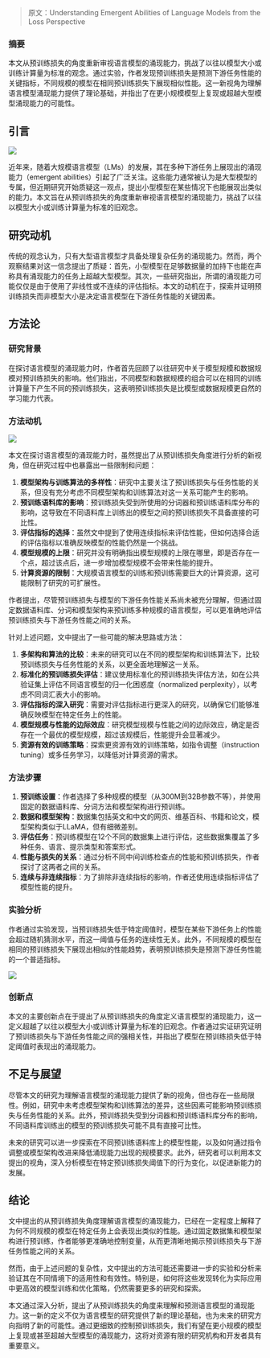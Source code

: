 > 原文：Understanding Emergent Abilities of Language Models from the Loss Perspective
>

### 摘要
本文从预训练损失的角度重新审视语言模型的涌现能力，挑战了以往以模型大小或训练计算量为标准的观念。通过实验，作者发现预训练损失是预测下游任务性能的关键指标，不同规模的模型在相同预训练损失下展现相似性能。这一新视角为理解语言模型涌现能力提供了理论基础，并指出了在更小规模模型上复现或超越大型模型涌现能力的可能性。

## 引言
![](https://cdn.nlark.com/yuque/0/2024/png/406504/1713572541204-f25e840b-c9dd-4376-8965-533b78d6fcd7.png)

近年来，随着大规模语言模型（LMs）的发展，其在多种下游任务上展现出的涌现能力（emergent abilities）引起了广泛关注。这些能力通常被认为是大型模型的专属，但近期研究开始质疑这一观点，提出小型模型在某些情况下也能展现出类似的能力。本文旨在从预训练损失的角度重新审视语言模型的涌现能力，挑战了以往以模型大小或训练计算量为标准的旧观念。



## 研究动机


传统的观念认为，只有大型语言模型才具备处理复杂任务的涌现能力。然而，两个观察结果对这一信念提出了质疑：首先，小型模型在足够数据量的加持下也能在声称具有涌现能力的任务上超越大型模型。其次，一些研究指出，所谓的涌现能力可能仅仅是由于使用了非线性或不连续的评估指标。本文的动机在于，探索并证明预训练损失而非模型大小是决定语言模型在下游任务性能的关键因素。

## 方法论
### 研究背景


在探讨语言模型的涌现能力时，作者首先回顾了以往研究中关于模型规模和数据规模对预训练损失的影响。他们指出，不同模型和数据规模的组合可以在相同的训练计算量下产生不同的预训练损失，这表明预训练损失是比模型或数据规模更自然的学习能力代表。



### 方法动机
![](https://cdn.nlark.com/yuque/0/2024/png/406504/1713572588597-5c193878-c084-4583-a0d2-a4f3901d4e15.png)



本文在探讨语言模型的涌现能力时，虽然提出了从预训练损失角度进行分析的新视角，但在研究过程中也暴露出一些限制和问题：



1.  **模型架构与训练算法的多样性**：研究中主要关注了预训练损失与任务性能的关系，但没有充分考虑不同模型架构和训练算法对这一关系可能产生的影响。 
2.  **预训练语料库的影响**：预训练损失受到所使用的分词器和预训练语料库分布的影响，这导致在不同语料库上训练出的模型之间的预训练损失不具备直接的可比性。 
3.  **评估指标的选择**：虽然文中提到了使用连续指标来评估性能，但如何选择合适的评估指标以准确反映模型的性能仍然是一个挑战。 
4.  **模型规模的上限**：研究并没有明确指出模型规模的上限在哪里，即是否存在一个点，超过该点后，进一步增加模型规模不会带来性能的提升。 
5.  **计算资源的限制**：大规模语言模型的训练和预训练需要巨大的计算资源，这可能限制了研究的可扩展性。 



作者提出，尽管预训练损失与模型的下游任务性能关系尚未被充分理解，但通过固定数据语料库、分词和模型架构来预训练多种规模的语言模型，可以更准确地评估预训练损失与下游任务性能之间的关系。

针对上述问题，文中提出了一些可能的解决思路或方法：



1.  **多架构和算法的比较**：未来的研究可以在不同的模型架构和训练算法下，比较预训练损失与任务性能的关系，以更全面地理解这一关系。 
2.  **标准化的预训练损失评估**：建议使用标准化的预训练损失评估方法，如在公共验证集上评估不同语言模型的归一化困惑度（normalized perplexity），以考虑不同词汇表大小的影响。 
3.  **评估指标的深入研究**：需要对评估指标进行更深入的研究，以确保它们能够准确反映模型在特定任务上的性能。 
4.  **模型规模与性能的边际效应**：研究模型规模与性能之间的边际效应，确定是否存在一个最优的模型规模，超过该规模后，性能提升会显著减少。 
5.  **资源有效的训练策略**：探索更资源有效的训练策略，如指令调整（instruction tuning）或多任务学习，以降低对计算资源的需求。 

### 方法步骤
1. **预训练设置**：作者选择了多种规模的模型（从300M到32B参数不等），并使用固定的数据语料库、分词方法和模型架构进行预训练。
2. **数据和模型架构**：数据集包括英文和中文的网页、维基百科、书籍和论文，模型架构类似于LLaMA，但有细微差别。
3. **评估任务**：预训练模型在12个不同的数据集上进行评估，这些数据集覆盖了多种任务、语言、提示类型和答案形式。
4. **性能与损失的关系**：通过分析不同中间训练检查点的性能和预训练损失，作者探讨了这两者之间的关系。
5. **连续与非连续指标**：为了排除非连续指标的影响，作者还使用连续指标评估了模型性能的提升。



### 实验分析


作者通过实验发现，当预训练损失低于特定阈值时，模型在某些下游任务上的性能会超过随机猜测水平，而这一阈值与任务的连续性无关。此外，不同规模的模型在相同的预训练损失下展现出相似的性能趋势，表明预训练损失是预测下游任务性能的一个普适指标。

![](https://cdn.nlark.com/yuque/0/2024/png/406504/1713572606441-4c8a7ed3-035e-4871-84aa-14649560fde5.png)

### 创新点


本文的主要创新点在于提出了从预训练损失的角度定义语言模型的涌现能力，这一定义超越了以往以模型大小或训练计算量为标准的旧观念。作者通过实证研究证明了预训练损失与下游任务性能之间的强相关性，并指出了模型在预训练损失低于特定阈值时表现出的涌现能力。



## 不足与展望


尽管本文的研究为理解语言模型的涌现能力提供了新的视角，但也存在一些局限性。例如，研究中未考虑模型架构和训练算法的差异，这些因素可能影响预训练损失与任务性能的关系。此外，预训练损失受到分词器和预训练语料库分布的影响，不同语料库训练出的模型的预训练损失可能不具有直接可比性。



未来的研究可以进一步探索在不同预训练语料库上的模型性能，以及如何通过指令调整或模型架构改进来降低涌现能力出现的规模要求。此外，研究者可以利用本文提出的视角，深入分析模型在特定预训练损失阈值下的行为变化，以促进新能力的发展。

## 结论
文中提出的从预训练损失角度理解语言模型的涌现能力，已经在一定程度上解释了为何不同规模的模型在特定任务上会表现出类似的性能。通过固定数据集和模型架构进行预训练，作者能够更准确地控制变量，从而更清晰地揭示预训练损失与下游任务性能之间的关系。



然而，由于上述问题的复杂性，文中提出的方法可能还需要进一步的实验和分析来验证其在不同情境下的适用性和有效性。特别是，如何将这些发现转化为实际应用中更高效的模型训练和优化策略，仍然需要更多的研究和探索。



本文通过深入分析，提出了从预训练损失的角度来理解和预测语言模型的涌现能力。这一新的定义不仅为语言模型的研究提供了新的理论基础，也为未来的研究方向指明了新的可能性。通过更细致的控制预训练损失，我们有望在更小规模的模型上复现或甚至超越大型模型的涌现能力，这将对资源有限的研究机构和开发者具有重要意义。







